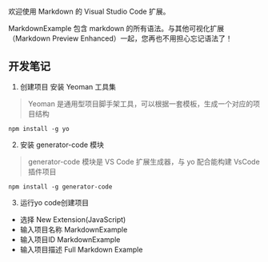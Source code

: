 #

欢迎使用 Markdown 的 Visual Studio Code 扩展。

MarkdownExample 包含 markdown 的所有语法。与其他可视化扩展（Markdown Preview Enhanced）一起，您再也不用担心忘记语法了！

## 开发笔记

1. 创建项目
	 安装 Yeoman 工具集

> Yeoman 是通用型项目脚手架工具，可以根据一套模板，生成一个对应的项目结构

```shell
npm install -g yo
```

2. 安装 generator-code 模块

> generator-code 模块是 VS Code 扩展生成器，与 yo 配合能构建 VsCode 插件项目

```shell
npm install -g generator-code
```

3. 运行yo code创建项目

- 选择 New Extension(JavaScript)
- 输入项目名称 MarkdownExample
- 输入项目ID MarkdownExample
- 输入项目描述 Full Markdown Example